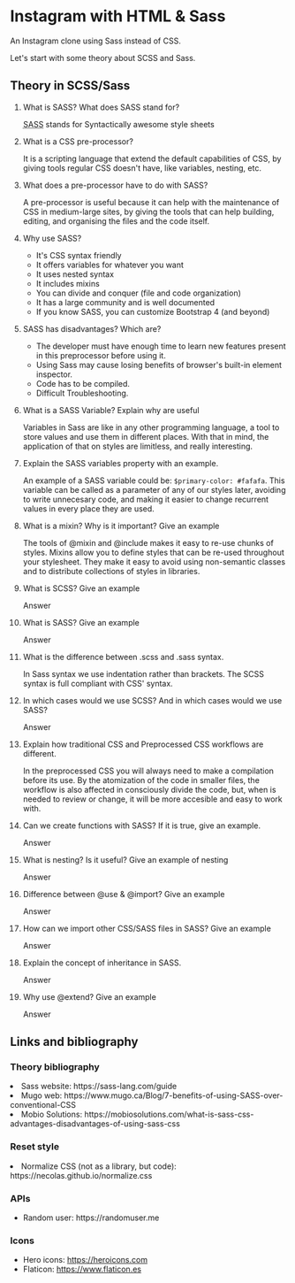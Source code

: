 # Instagram with HTML & Sass
An Instagram clone using Sass instead of CSS.

Let's start with some theory about SCSS and Sass.

## Theory in SCSS/Sass

<div>
  <ol>
    <li>What is SASS? What does SASS stand for?</li>
        <p><abbr title="Syntactically awesome style sheets">SASS</abbr> stands for Syntactically awesome style sheets</p>
    <li>What is a CSS pre-processor?</li>
    <p>It is a scripting language that extend the default capabilities of CSS, by giving tools regular CSS doesn't have, like variables, nesting, etc.</p>
    <li>What does a pre-processor have to do with SASS?</li>
      <p>A pre-processor is useful because it can help with the maintenance of CSS in medium-large sites, by giving the tools that can help building, editing, and organising the files and the code itself.</p>
    <li>Why use SASS?</li>
      <p><ul> 
        <li>It's CSS syntax friendly</li>
        <li>It offers variables for whatever you want</li>
        <li>It uses nested syntax</li>
        <li>It includes mixins </li>
        <li>You can divide and conquer (file and code organization)</li>
        <li>It has a large community and is well documented</li>
        <li>If you know SASS, you can customize Bootstrap 4 (and beyond)</li>
      </ul></p>
    <li>SASS has disadvantages? Which are?</li>
      <p><ul> 
        <li>The developer must have enough time to learn new features present in this preprocessor before using it.</li>
        <li>Using Sass may cause losing benefits of browser's built-in element inspector.</li>
        <li>Code has to be compiled.</li>
        <li>Difficult Troubleshooting.</li>
      </ul></p>
    <li>What is a SASS Variable? Explain why are useful</li>
      <p>Variables in Sass are like in any other programming language, a tool to store values and use them in different places. With that in mind, the application of that on styles are limitless, and really interesting.</p>
    <li>Explain the SASS variables property with an example.</li>
      <p>An example of a SASS variable could be: <code>$primary-color: #fafafa</code>. This variable can be called as a parameter of any of our styles later, avoiding to write unnecesary code, and making it easier to change recurrent values in every place they are used.</p>
    <li>What is a mixin? Why is it important? Give an example</li>
      <p>The tools of @mixin and @include makes it easy to re-use chunks of styles. Mixins allow you to define styles that can be re-used throughout your stylesheet. They make it easy to avoid using non-semantic classes and to distribute collections of styles in libraries.</p>
    <li>What is SCSS? Give an example</li>
      <p>Answer</p>
    <li>What is SASS? Give an example</li>
      <p>Answer</p>
    <li>What is the difference between .scss and .sass syntax.</li>
    <p>In Sass syntax we use  indentation rather than brackets. The SCSS syntax is full compliant with CSS' syntax.</p>
    <li>In which cases would we use SCSS? And in which cases would we use SASS?</li>
      <p>Answer</p>
    <li>Explain how traditional CSS and Preprocessed CSS workflows are different.</li>
      <p>In the preprocessed CSS you will always need to make a compilation before its use. By the atomization of the code in smaller files, the workflow is also affected in consciously divide the code, but, when is needed to review or change, it will be more accesible and easy to work with.</p>
    <li>Can we create functions with SASS? If it is true, give an example.</li>
      <p>Answer</p>
    <li>What is nesting? Is it useful? Give an example of nesting</li>
      <p>Answer</p>
    <li>Difference between @use & @import? Give an example</li>
      <p>Answer</p>
    <li>How can we import other CSS/SASS files in SASS? Give an example</li>
      <p>Answer</p>
    <li>Explain the concept of inheritance in SASS.</li>
      <p>Answer</p>
    <li>Why use @extend? Give an example</li>
      <p>Answer</p>
  </ol>
</div>

## Links and bibliography
  <!-- </ul> 
    <li>: <a href=""></a></li>
  </ul> -->

### Theory bibliography
  </ul> 
    <li>Sass website: <a href="https://sass-lang.com/guide"></a>https://sass-lang.com/guide</li>
    <li>Mugo web: <a href="https://www.mugo.ca/Blog/7-benefits-of-using-SASS-over-conventional-CSS"></a>https://www.mugo.ca/Blog/7-benefits-of-using-SASS-over-conventional-CSS</li>
    <li>Mobio Solutions: <a href="https://mobiosolutions.com/what-is-sass-css-advantages-disadvantages-of-using-sass-css"></a>https://mobiosolutions.com/what-is-sass-css-advantages-disadvantages-of-using-sass-css</li>
  </ul>


### Reset style
  </ul> 
    <li>Normalize CSS (not as a library, but code): <a href="https://necolas.github.io/normalize.css"></a>https://necolas.github.io/normalize.css</li>
  </ul>

### APIs
<ul>
  <li>Random user: <a href="https://randomuser.me"></a>https://randomuser.me</li>
</ul>

### Icons
<ul>
  <li>Hero icons: <a href="https://heroicons.com">https://heroicons.com</a></li>
  <li>Flaticon: <a href="https://www.flaticon.es">https://www.flaticon.es</a></li>
</ul>